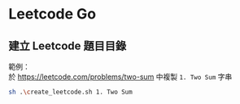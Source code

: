 # Leetcode Go

## 建立 Leetcode 題目目錄

範例：  
於 <https://leetcode.com/problems/two-sum> 中複製 `1. Two Sum` 字串

```sh
sh .\create_leetcode.sh 1. Two Sum
```